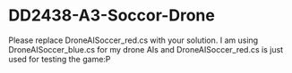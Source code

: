 # DD2438-A3-Soccor-Drone
Please replace DroneAISoccer_red.cs with your solution. I am using DroneAISoccer_blue.cs for my drone AIs and DroneAISoccer_red.cs is just used for testing the game:P
